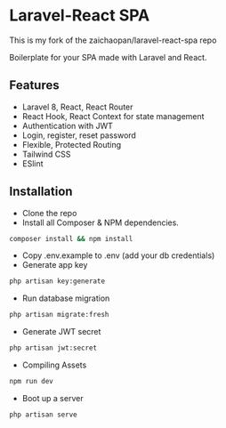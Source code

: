 # Laravel-React SPA
This is my fork of the zaichaopan/laravel-react-spa repo

Boilerplate for your SPA made with Laravel and React.

## Features

- Laravel 8, React, React Router
- React Hook, React Context for state management
- Authentication with JWT
- Login, register, reset password
- Flexible, Protected Routing
- Tailwind CSS
- ESlint

## Installation

- Clone the repo
- Install all Composer & NPM dependencies.

```bash
composer install && npm install
```

- Copy .env.example to .env (add your db credentials)
- Generate app key

```bash
php artisan key:generate
```

- Run database migration

```bash
php artisan migrate:fresh
```

- Generate JWT secret

```bash
php artisan jwt:secret
```

- Compiling Assets

```bash
npm run dev
```

- Boot up a server

```bash
php artisan serve
```

